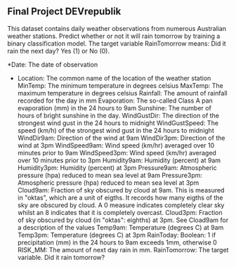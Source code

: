 
## Final Project DEVrepublik

This dataset contains daily weather observations from numerous Australian weather stations. Predict whether or not it will rain tomorrow by training a binary classification model. The target variable RainTomorrow means: Did it rain the next day? Yes (1) or No (0).

*Date: The date of observation
* Location: The common name of the location of the weather station
MinTemp: The minimum temperature in degrees celsius
MaxTemp: The maximum temperature in degrees celsius
Rainfall: The amount of rainfall recorded for the day in mm
Evaporation: The so-called Class A pan evaporation (mm) in the 24 hours to 9am
Sunshine: The number of hours of bright sunshine in the day.
WindGustDir: The direction of the strongest wind gust in the 24 hours to midnight
WindGustSpeed: The speed (km/h) of the strongest wind gust in the 24 hours to midnight
WindDir9am: Direction of the wind at 9am
WindDir3pm: Direction of the wind at 3pm
WindSpeed9am: Wind speed (km/hr) averaged over 10 minutes prior to 9am
WindSpeed3pm: Wind speed (km/hr) averaged over 10 minutes prior to 3pm
Humidity9am: Humidity (percent) at 9am
Humidity3pm: Humidity (percent) at 3pm
Pressure9am: Atmospheric pressure (hpa) reduced to mean sea level at 9am
Pressure3pm: Atmospheric pressure (hpa) reduced to mean sea level at 3pm
Cloud9am: Fraction of sky obscured by cloud at 9am. This is measured in "oktas", which are a unit of eigths. It records how many eigths of the sky are obscured by cloud. A 0 measure indicates completely clear sky whilst an 8 indicates that it is completely overcast.
Cloud3pm: Fraction of sky obscured by cloud (in "oktas": eighths) at 3pm. See Cload9am for a description of the values
Temp9am: Temperature (degrees C) at 9am
Temp3pm: Temperature (degrees C) at 3pm
RainToday: Boolean: 1 if precipitation (mm) in the 24 hours to 9am exceeds 1mm, otherwise 0
RISK_MM: The amount of next day rain in mm.
RainTomorrow: The target variable. Did it rain tomorrow?



